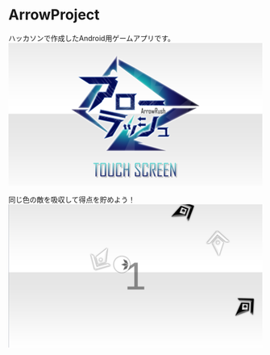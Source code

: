 # ArrowProject
ハッカソンで作成したAndroid用ゲームアプリです。
![title](img/title.png)

同じ色の敵を吸収して得点を貯めよう！
![play](img/play.png)
